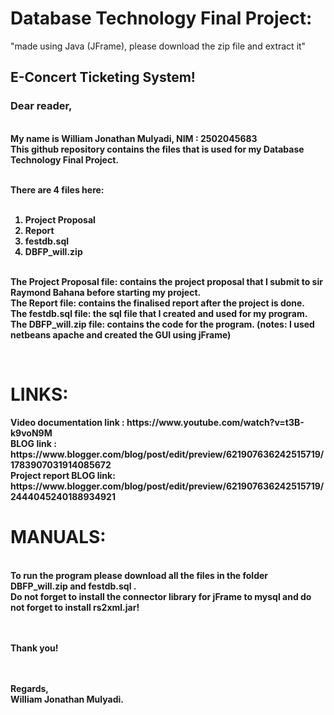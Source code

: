 <b><h1>Database Technology Final Project:</h1></b>
"made using Java (JFrame), please download the zip file and extract it"
<b><h2>E-Concert Ticketing System!</h2></b>
<h3><b>Dear reader,</h3>

<br> My name is William Jonathan Mulyadi, NIM : 2502045683 <br>
<t>This github repository contains the files that is used for my Database Technology Final Project.<br><br>


There are 4 files here: <br><br>
1. Project Proposal<br>
2. Report<br>
3. festdb.sql<br>
4. DBFP_will.zip<br><br>

The Project Proposal file: contains the project proposal that I submit to sir Raymond Bahana before starting my project.<br>
The Report  file: contains the finalised report after the project is done. <br>
The festdb.sql file: the sql file that I created and used for my program.<br>
The DBFP_will.zip file: contains the code for the program. (notes: I used netbeans apache and created the GUI using jFrame)<br>

<br>
<h1> LINKS: </h1>
Video documentation link : https://www.youtube.com/watch?v=t3B-k9voN9M <br>
BLOG link : https://www.blogger.com/blog/post/edit/preview/621907636242515719/1783907031914085672 <br>
Project report BLOG link: https://www.blogger.com/blog/post/edit/preview/621907636242515719/2444045240188934921
<h1> MANUALS: </h1> <br>
To run the program please download all the files in the folder DBFP_will.zip and festdb.sql .<br> Do not forget to install the connector library for jFrame to mysql and do not forget to install rs2xml.jar!<br>


  
  
<br><br>
Thank you!<br>
<br><br>

Regards,<br>
William Jonathan Mulyadi.

